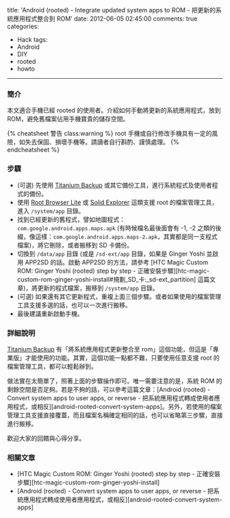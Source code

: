 title: 'Android (rooted) - Integrate updated system apps to ROM - 把更新的系統應用程式整合到 ROM'
date: 2012-06-05 02:45:00
comments: true
categories:
  - Hack
tags:
  - Android
  - DIY
  - rooted
  - howto
---
### 簡介

本文適合手機已經 rooted 的使用者。介紹如何手動將更新的系統應用程式，放到 ROM，避免舊檔案佔用手機寶貴的儲存空間。

<!-- more -->

{% cheatsheet 警告 class:warning %}
root 手機或自行修改手機具有一定的風險，如失去保固、損壞手機等。請讀者自行斟酌、謹慎處理。
{% endcheatsheet %}

### 步驟

* (可選) 先使用 [Titanium Backup][1] 或其它備份工具，進行系統程式及使用者程式的備份。
* 使用 [Root Browser Lite][2] 或 [Solid Explorer][3] 這類支援 root 的檔案管理工具，進入 `/system/app` 目錄。
* 找到已經更新的舊程式，譬如地圖程式： `com.google.android.apps.maps.apk` (有時候檔名最後面會有 -1, -2 之類的後綴，像這樣：`com.google.android.apps.maps-2.apk`，其實都是同一支程式檔案)，將它刪除，或者搬移到 SD 卡備份。
* 切換到 `/data/app` 目錄 (或是 `/sd-ext/app` 目錄，如果是 Ginger Yoshi 並啟用 APP2SD 的話。啟動 APP2SD 的方法，請參考 [HTC Magic Custom ROM: Ginger Yoshi (rooted) step by step - 正確安裝步驟][htc-magic-custom-rom-ginger-yoshi-install#規劃_SD_卡:_sd-ext_partition] 這篇文章)，將更新的程式檔案，搬移到 `/system/app` 目錄。
* (可選) 如果還有其它更新程式，重複上面三個步驟。或者如果使用的檔案管理工具支援多選的話，也可以一次進行搬移。
* 最後建議重新啟動手機。

### 詳細說明

[Titanium Backup][1] 有「將系統應用程式更新整合至 rom」這個功能，但這是「專業版」才能使用的功能。其實，這個功能一點都不難，只要使用任意支援 root 的檔案管理工具，都可以輕鬆辦到。

做法實在太簡單了，照著上面的步驟操作即可。唯一需要注意的是，系統 ROM 的剩餘空間是否足夠。若是不夠的話，可以參考這篇文章：[Android (rooted) - Convert system apps to user apps, or reverse - 把系統應用程式轉成使用者應用程式，或相反][android-rooted-convert-system-apps]。另外，若使用的檔案管理工具支援直接覆蓋，而且檔案名稱確定相同的話，也可以省略第三步驟，直接進行搬移。

歡迎大家的回饋與心得分享。

### 相關文章

* [HTC Magic Custom ROM: Ginger Yoshi (rooted) step by step - 正確安裝步驟][htc-magic-custom-rom-ginger-yoshi-install]
* [Android (rooted) - Convert system apps to user apps, or reverse - 把系統應用程式轉成使用者應用程式，或相反][android-rooted-convert-system-apps]

<!-- cross references -->

<!-- post_references htc-magic-custom-rom-ginger-yoshi-install -->
<!-- post_references htc-magic-custom-rom-ginger-yoshi-install#規劃_SD_卡:_sd-ext_partition -->
<!-- post_references android-rooted-convert-system-apps -->

<!-- external references -->

[1]: https://play.google.com/store/apps/details?id=com.keramidas.TitaniumBackup "Titanium Backup"
[2]: https://play.google.com/store/apps/details?id=com.jrummy.root.browserfree "Root Browser Lite"
[3]: https://play.google.com/store/apps/details?id=pl.solidexplorer2 "Solid Explorer"
